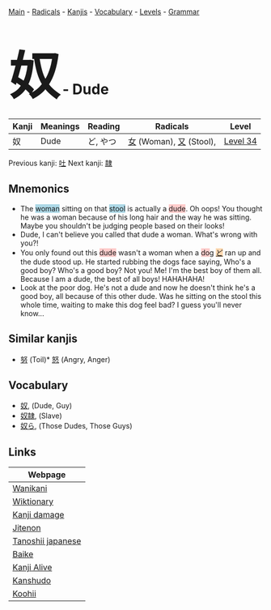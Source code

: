 <style> bigfont {font-size: 100px}</style>
[Main](../README.md) -
[Radicals](../radicals.md) -
[Kanjis](../kanjis.md) -
[Vocabulary](../vocabulary.md) -
[Levels](../levels.md) -
[Grammar](../grammar.md)
# <bigfont> 奴</bigfont> - Dude 

| Kanji | Meanings | Reading | Radicals | Level |
| --- | --- | --- | --- | --- |
| 奴 | Dude | ど, やつ | [女](../radicals/女.md) (Woman), [又](../radicals/又.md) (Stool),  | [Level 34](../levels/wk_level34.md) |

Previous kanji: [吐](吐.md) Next kanji: [隷](隷.md) 

## Mnemonics
 * The <span style="background-color:#ADD8E6"> woman</span> sitting on that <span style="background-color:#ADD8E6"> stool</span> is actually a <span style="background-color:#ffcccb"> dude</span>. Oh oops! You thought he was a woman because of his long hair and the way he was sitting. Maybe you shouldn't be judging people based on their looks!
* Dude, I can't believe you called that dude a woman. What's wrong with you?!
* You only found out this <span style="background-color:#ffcccb"> dude</span> wasn't a woman when a <span style="background-color:#ffcccb"> do</span>g <span style="background-color:#fed8b1"> [ど](https://jisho.org/search/ど)</span> ran up and the dude stood up. He started rubbing the dogs face saying, Who's a good boy? Who's a good boy? Not you! Me! I'm the best boy of them all. Because I am a dude, the best of all boys! HAHAHAHA!
* Look at the poor dog. He's not a dude and now he doesn't think he's a good boy, all because of this other dude. Was he sitting on the stool this whole time, waiting to make this dog feel bad? I guess you'll never know...


## Similar kanjis
 * [努](努.md) (Toil)* [怒](怒.md) (Angry, Anger)


## Vocabulary
 * [奴](../vocabulary/奴.md), (Dude, Guy)
* [奴隷](../vocabulary/奴.md), (Slave)
* [奴ら](../vocabulary/奴.md), (Those Dudes, Those Guys)



## Links 

| Webpage |
| --- |
| [Wanikani          ](https://www.wanikani.com/kanji/奴) |
| [Wiktionary        ](https://en.wiktionary.org/wiki/奴) |
| [Kanji damage      ](http://www.kanjidamage.com/kanji/search?utf8=✓&q=奴) |
| [Jitenon           ](https://jitenon.com/kanji/奴) |
| [Tanoshii japanese ](https://www.tanoshiijapanese.com/dictionary/kanji.cfm?k=奴) |
| [Baike             ](https://baike.baidu.com/item/奴) |
| [Kanji Alive       ](https://app.kanjialive.com/奴) |
| [Kanshudo          ](https://www.kanshudo.com/searchmn?q=奴) |
| [Koohii            ](https://kanji.koohii.com/study/kanji/奴) |
